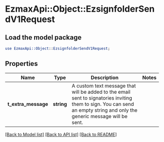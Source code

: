 # EzmaxApi::Object::EzsignfolderSendV1Request

## Load the model package
```perl
use EzmaxApi::Object::EzsignfolderSendV1Request;
```

## Properties
Name | Type | Description | Notes
------------ | ------------- | ------------- | -------------
**t_extra_message** | **string** | A custom text message that will be added to the email sent to signatories inviting them to sign.  You can send an empty string and only the generic message will be sent. | 

[[Back to Model list]](../README.md#documentation-for-models) [[Back to API list]](../README.md#documentation-for-api-endpoints) [[Back to README]](../README.md)


